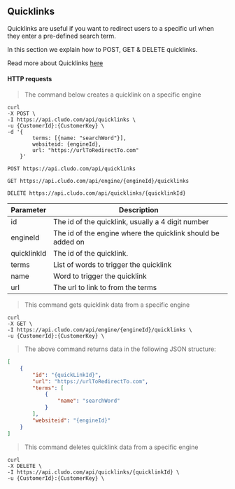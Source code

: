 <h2 id="tools_quicklinks">Quicklinks</h2>

Quicklinks are useful if you want to redirect users to a specific url when they enter a pre-defined search term.

In this section we explain how to POST, GET & DELETE quicklinks.

<aside class="notice">
Read more about Quicklinks <a href="https://cludo.zendesk.com/hc/en-us/articles/115002466252-Quicklinks">here</a>
</aside>


#### HTTP requests

> The command below creates a quicklink on a specific engine

```shell
curl
-X POST \
-I https://api.cludo.com/api/quicklinks \
-u {CustomerId}:{CustomerKey} \
-d '{
	    terms: [{name: "searchWord"}],
        websiteid: {engineId},
        url: "https://urlToRedirectTo.com"
    }'
```

`POST https://api.cludo.com/api/quicklinks`

`GET https://api.cludo.com/api/engine/{engineId}/quicklinks`

`DELETE https://api.cludo.com/api/quicklinks/{quicklinkId}`

Parameter | Description
----- | ------
id | The id of the quicklink, usually a 4 digit number
engineId | The id of the engine where the quicklink should be added on
quicklinkId | The id of the quicklink.
terms | List of words to trigger the quicklink
name | Word to trigger the quicklink
url | The url to link to from the terms


> This command gets quicklink data from a specific engine

```shell
curl
-X GET \
-I https://api.cludo.com/api/engine/{engineId}/quicklinks \
-u {CustomerId}:{CustomerKey} \
```
> The above command returns data in the following JSON structure:

```json
[
    {
        "id": "{quickLinkId}",
        "url": "https://urlToRedirectTo.com",
        "terms": [
            {
                "name": "searchWord"
            }
        ],
        "websiteid": "{engineId}"
    }
]
```

> This command deletes quicklink data from a specific engine

```shell
curl
-X DELETE \
-I https://api.cludo.com/api/quicklinks/{quicklinkId} \
-u {CustomerId}:{CustomerKey} \
```
